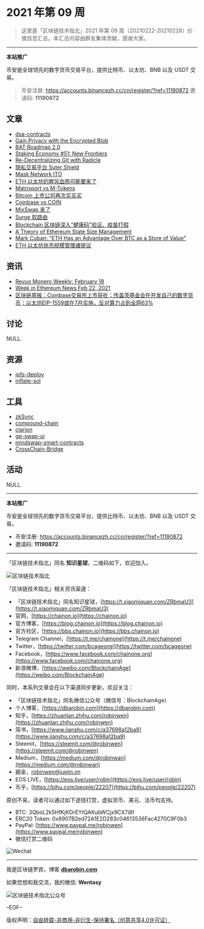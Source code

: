 # 2021 年第 09 周

> 这里是「区块链技术指北」2021 年第 09 周（20210222-20210228）价值信息汇总。本汇总内容由群友集体贡献，感谢大家。

***

**本站推广**

币安是全球领先的数字货币交易平台，提供比特币、以太坊、BNB 以及 USDT 交易。

> 币安注册: https://accounts.binancezh.cc/cn/register/?ref=11190872
> 邀请码: **11190872**

## 文章

* [dsa-contracts](https://bbs.chainon.io/d/7307)
* [Gain Privacy with the Encrypted Blob](https://bbs.chainon.io/d/7308)
* [BAT Roadmap 2.0](https://bbs.chainon.io/d/7309)
* [Staking Economy #51: New Frontiers](https://bbs.chainon.io/d/7310)
* [Re-Decentralizing Git with Radicle](https://bbs.chainon.io/d/7311)
* [隐私交易平台 Suter Shield](https://bbs.chainon.io/d/7314)
* [Mask Network ITO](https://bbs.chainon.io/d/7315)
* [ETH 以太坊的腥风血雨可能要来了](https://bbs.chainon.io/d/7316)
* [Matrixport vs M-Tokens](https://bbs.chainon.io/d/7317)
* [Bitcoin 上市公司再次买买买](https://bbs.chainon.io/d/7318)
* [Coinbase vs COIN](https://bbs.chainon.io/d/7319)
* [MixSwap 来了](https://bbs.chainon.io/d/7320)
* [Surge 软路由](https://bbs.chainon.io/d/7321)
* [Blockchain 区块链深入“健康码”验证、疫苗打假](https://bbs.chainon.io/d/7322)
* [A Theory of Ethereum State Size Management](https://bbs.chainon.io/d/7332)
* [Mark Cuban: "ETH Has an Advantage Over BTC as a Store of Value"](https://bbs.chainon.io/d/7333)
* [ETH 以太坊状态规模管理诸提议](https://bbs.chainon.io/d/7334)

## 资讯

* [Revuo Monero Weekly: February 18](https://bbs.chainon.io/d/7312)
* [Week in Ethereum News Feb 22, 2021](https://bbs.chainon.io/d/7313)
* [区块链周报：Coinbase交易所上市获批；传盖茨基金会在开发自己的数字货币；以太坊EIP-1559或在7月实施，反对算力占到全网63%](https://bbs.chainon.io/d/7323)

## 讨论

NULL.

## 资源

* [ipfs-deploy](https://bbs.chainon.io/d/7325)
* [inflate-sol](https://bbs.chainon.io/d/7330)

## 工具

* [zkSync](https://bbs.chainon.io/d/7324)
* [compound-chain](https://bbs.chainon.io/d/7326)
* [clarion](https://bbs.chainon.io/d/7327)
* [gp-swap-ui](https://bbs.chainon.io/d/7328)
* [mindswap-smart-contracts](https://bbs.chainon.io/d/7329)
* [CrossChain-Bridge](https://bbs.chainon.io/d/7331)

## 活动

NULL.

***

**本站推广**

币安是全球领先的数字货币交易平台，提供比特币、以太坊、BNB 以及 USDT 交易。

* 币安注册: https://accounts.binancezh.cc/cn/register/?ref=11190872
* 邀请码: **11190872**

***

「区块链技术指北」同名 **知识星球**，二维码如下，欢迎加入。

![区块链技术指北](https://cdn.dbarobin.com/3YzonTR.png)

「区块链技术指北」相关资讯渠道：

* 「区块链技术指北」同名知识星球，[https://t.xiaomiquan.com/ZRbmaU3](https://t.xiaomiquan.com/ZRbmaU3)
* 官网，[https://chainon.io](https://chainon.io)
* 官方博客，[https://blog.chainon.io](https://blog.chainon.io)
* 官方社区，[https://bbs.chainon.io](https://bbs.chainon.io)
* Telegram Channel，[https://t.me/chainone](https://t.me/chainone)
* Twitter，[https://twitter.com/bcageone](https://twitter.com/bcageone)
* Facebook，[https://www.facebook.com/chainone.org](https://www.facebook.com/chainone.org)
* 新浪微博，[https://weibo.com/BlockchainAge](https://weibo.com/BlockchainAge)

同时，本系列文章会在以下渠道同步更新，欢迎关注：

* 「区块链技术指北」同名微信公众号（微信号：BlockchainAge）
* 个人博客，[https://dbarobin.com](https://dbarobin.com)
* 知乎，[https://zhuanlan.zhihu.com/robinwen](https://zhuanlan.zhihu.com/robinwen)
* 简书，[https://www.jianshu.com/c/a37698a12ba9](https://www.jianshu.com/c/a37698a12ba9)
* Steemit，[https://steemit.com/@robinwen](https://steemit.com/@robinwen)
* Medium，[https://medium.com/@robinwan](https://medium.com/@robinwan)
* 掘金，[robinwen@juejin.im](https://juejin.im/user/5673ccae60b2260ee435f89a/posts)
* EOS LIVE，[https://eos.live/user/robin](https://eos.live/user/robin)
* 币乎，[https://bihu.com/people/22207](https://bihu.com/people/22207)

原创不易，读者可以通过如下途径打赏，虚拟货币、美元、法币均支持。

* BTC: 3QboL2k5HfKjKDrEYtQAKubWCjx9CX7i8f
* ERC20 Token: 0x8907B2ed72A1E2D283c04613536Fac4270C9F0b3
* PayPal: [https://www.paypal.me/robinwen](https://www.paypal.me/robinwen)
* 微信打赏二维码

![Wechat](https://cdn.dbarobin.com/SzoNl5b.jpg)

***

我是区块链罗宾，博客 **[dbarobin.com](https://dbarobin.com/)**

如果您想和我交流，我的微信: **Wentasy**

![区块链技术指北公众号](https://cdn.dbarobin.com/w0wignb.png)

–EOF–

版权声明：[自由转载-非商用-非衍生-保持署名（创意共享4.0许可证）](http://creativecommons.org/licenses/by-nc-nd/4.0/deed.zh)